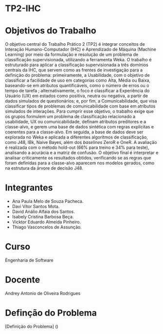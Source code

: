 # TP2-IHC

# Objetivos do Trabalho

O objetivo central do Trabalho Prático 2 (TP2) é integrar conceitos de Interação Humano-Computador (IHC) e Aprendizado de Máquina (Machine Learning) por meio da formulação e resolução de um problema de classificação supervisionada, utilizando a ferramenta Weka. O trabalho é estruturado para aplicar a classificação supervisionada a três domínios centrais da IHC, que servem como as frentes de investigação para a definição do problema: primeiramente, a Usabilidade, com o objetivo de classificar a facilidade de uso em categorias como Alta, Média ou Baixa, baseando-se em atributos quantificáveis, como o número de erros ou o tempo de tarefa ; alternativamente, o foco é classificar a Experiência do Usuário (UX) em estados como positiva, neutra ou negativa, a partir de dados simulados de questionários; e, por fim, a Comunicabilidade, que visa classificar tipos de problemas de comunicabilidade com base em atributos simulados de interações. Para cumprir esse objetivo, o trabalho exige que os grupos formulem um problema de classificação relacionado a usabilidade, UX ou comunicabilidade, definam atributos preditores e a classe-alvo, e gerem uma base de dados sintética com regras explícitas e coerentes para a classe-alvo. Em seguida, a base de dados deve ser explorada no Weka e aplicada a diferentes algoritmos de classificação, como J48, IBk, Naive Bayes, além dos *baselines* ZeroR e OneR. A avaliação é realizada com o método hold-out (66% para treino e 34% para teste), analisando a acurácia e a matriz de confusão. O objetivo final é interpretar e analisar criticamente os resultados obtidos, verificando se as regras que foram definidas para a classe-alvo aparecem nos modelos gerados, como na estrutura da árvore de decisão J48.

# Integrantes

- Ana Paula Melo de Souza Pacheca.
- Davi Vitor Santos Mota.
- David Análio Alfaia dos Santos.
- Isabely Cristina Barbosa Beça.
- Vicktor Eduardo Almeida Pinheiro.
- Thiago Vasconcelos de Assunção.

# Curso

Engenharia de Software

# Docente

Andrey Antonio de Oliveira Rodrigues

# Definção do Problema

[Definição do Problema] ()

